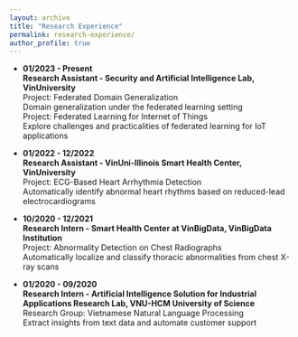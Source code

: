 ```yaml
---
layout: archive
title: "Research Experience"
permalink: research-experience/
author_profile: true
---
```


* **01/2023 - Present**<br />
**Research Assistant - Security and Artificial Intelligence Lab, VinUniversity**<br />
Project: Federated Domain Generalization<br />
Domain generalization under the federated learning setting<br />
Project: Federated Learning for Internet of Things<br />
Explore challenges and practicalities of federated learning for IoT applications

* **01/2022 - 12/2022**<br />
**Research Assistant - VinUni-Illinois Smart Health Center, VinUniversity**<br />
Project: ECG-Based Heart Arrhythmia Detection<br />
Automatically identify abnormal heart rhythms based on reduced-lead electrocardiograms

* **10/2020 - 12/2021**<br />
**Research Intern - Smart Health Center at VinBigData, VinBigData Institution**<br />
Project: Abnormality Detection on Chest Radiographs<br />
Automatically localize and classify thoracic abnormalities from chest X-ray scans

* **01/2020 - 09/2020**<br />
**Research Intern - Artificial Intelligence Solution for Industrial Applications Research Lab, VNU-HCM University of Science**<br />
Research Group: Vietnamese Natural Language Processing<br />
Extract insights from text data and automate customer support